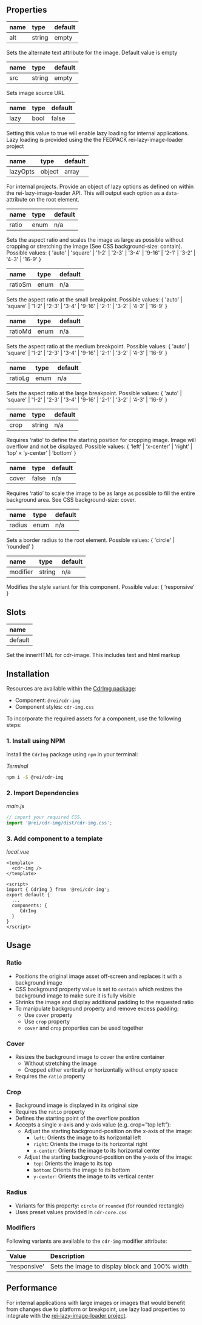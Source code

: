 ## Properties

| name  | type | default     |
|:-----|:-------|:--------|
| alt | string   | empty |

Sets the alternate text attribute for the image. Default value is empty

| name | type   | default |
|:-----|:-------|:--------|
| src  | string | empty   |

Sets image source URL

| name | type   | default |
|:-----|:-------|:--------|
| lazy  | bool | false   |

Setting this value to true will enable lazy loading for internal applications. Lazy loading is provided using the the FEDPACK rei-lazy-image-loader project

| name | type | default |
|:-----|:-----|:--------|
| lazyOpts | object | array   |

For internal projects. Provide an object of lazy options as defined on within the rei-lazy-image-loader API. This will output each option as a `data-` attribute on the root element.

| name     | type   | default |
|:---------|:-------|:--------|
| ratio | enum | n/a   |

Sets the aspect ratio and scales the image as large as possible without cropping or stretching the image (See CSS background-size: contain). Possible values: {  'auto'  |  'square'  |  '1-2'  |  '2-3'  |  '3-4'  |  '9-16'  |  '2-1'  |  '3-2'  |  '4-3'  |  '16-9'  }

| name  | type | default |
|:------|:-----|:--------|
| ratioSm | enum | n/a     |

Sets the aspect ratio at the small breakpoint. Possible values: {  'auto'  |  'square'  |  '1-2'  |  '2-3'  |  '3-4'  |  '9-16'  |  '2-1'  |  '3-2'  |  '4-3'  |  '16-9'  }

| name    | type | default |
|:--------|:-----|:--------|
| ratioMd | enum | n/a     |

Sets the aspect ratio at the medium breakpoint. Possible values: {  'auto'  |  'square'  |  '1-2'  |  '2-3'  |  '3-4'  |  '9-16'  |  '2-1'  |  '3-2'  |  '4-3'  |  '16-9'  }

| name    | type | default |
|:--------|:-----|:--------|
| ratioLg | enum | n/a     |

Sets the aspect ratio at the large breakpoint. Possible values: {  'auto'  |  'square'  |  '1-2'  |  '2-3'  |  '3-4'  |  '9-16'  |  '2-1'  |  '3-2'  |  '4-3'  |  '16-9'  }

| name    | type | default |
|:--------|:-----|:--------|
| crop | string | n/a     |

Requires ‘ratio’ to define the starting position for cropping image. Image will overflow and not be displayed. Possible values: {  ‘left’  |  ‘x-center’  |  ‘right’  |  ‘top’  «  ‘y-center’  |  ‘bottom’  }

| name | type   | default |
|:-----|:-------|:--------|
| cover | false | n/a     |

Requires ‘ratio’ to scale the image to be as large as possible to fill the entire background area. See CSS background-size: cover.

| name  | type  | default |
|:------|:------|:--------|
| radius | enum | n/a     |

Sets a border radius to the root element. Possible values: {  'circle'  |  ‘rounded’  }

| name   | type | default |
|:-------|:-----|:--------|
| modifier | string | n/a     |

Modifies the style variant for this component. Possible value: {  ‘responsive’  }

## Slots

| name                                         |
|:---------------------------------------------|
| default                                      |

Set the innerHTML for cdr-image. This includes text and html markup

## Installation

Resources are available within the [CdrImg package](https://www.npmjs.com/package/@rei/cdr-img):

- Component: `@rei/cdr-img`
- Component styles: `cdr-img.css`

To incorporate the required assets for a component, use the following steps:

### 1. Install using NPM

Install the `CdrImg` package using `npm` in your terminal:

_Terminal_

```bash
npm i -S @rei/cdr-img
```

### 2. Import Dependencies

_main.js_

```javascript
// import your required CSS.
import '@rei/cdr-img/dist/cdr-img.css';
```

### 3. Add component to a template

_local.vue_

```vue
<template>
  <cdr-img />
</template>

<script>
import { CdrImg } from '@rei/cdr-img';
export default {
  ...
  components: {
     CdrImg  
  }
}
</script>
```

## Usage

### Ratio

- Positions the original image asset off-screen and replaces it with a background image
- CSS background property value is set to `contain` which resizes the background image to make sure it is fully visible
- Shrinks the image and display additional padding to the requested ratio
- To manipulate background property and remove excess padding:
  - Use `cover` property
  - Use `crop` property
  - `cover` and `crop` properties can be used together

### Cover

- Resizes the background image to cover the entire container
  - Without stretching the image
  - Cropped either vertically or horizontally without empty space
- Requires the `ratio` property

### Crop

- Background image is displayed in its original size
- Requires the `ratio` property 
- Defines the starting point of the overflow position 
- Accepts a single x-axis and y-axis value (e.g. crop=”top left”):
  - Adjust the starting background-position on the x-axis of the image:
    - `left`: Orients the image to its horizontal left
    - `right`: Orients the image to its horizontal right
    - `x-center`: Orients the image to its horizontal center
  - Adjust the starting background-position on the y-axis of the image:
    - `top`: Orients the image to its top
    - `bottom`: Orients the image to its bottom
    - `y-center`: Orients the image to its vertical center

### Radius

- Variants for this property: `circle` or `rounded` (for rounded rectangle)
- Uses preset values provided in `cdr-core.css`

### Modifiers

Following variants are available to the `cdr-img` modifier attribute:

| Value        | Description                                    |
|:-------------|:-----------------------------------------------|
| 'responsive' | Sets the image to display block and 100% width |

## Performance

For internal applications with large images or images that would benefit from changes due to platform or breakpoint, use lazy load properties to integrate with the [rei-lazy-image-loader project](https://git.rei.com/projects/FEDPACK/repos/rei-lazy-image-loader/browse).
